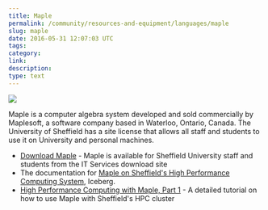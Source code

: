 ```yaml
---
title: Maple
permalink: /community/resources-and-equipment/languages/maple
slug: maple
date: 2016-05-31 12:07:03 UTC
tags:
category:
link:
description:
type: text
---
```


![](/assets/images/Maplesoft_logo.svg)

Maple is a computer algebra system developed and sold commercially by Maplesoft, a software company based in Waterloo, Ontario, Canada.
The University of Sheffield has a site license that allows all staff and students to use it on University and personal machines.

* [Download Maple](https://www.sheffield.ac.uk/software/) - Maple is available for Sheffield University staff and students from the IT Services download site
* The documentation for [Maple on Sheffield's High Performance Computing System](http://docs.hpc.shef.ac.uk/en/latest/iceberg/software/apps/maple.html), Iceberg.
* [High Performance Computing with Maple, Part 1](/blog/HPC-Maple-1/) - A detailed tutorial on how to use Maple with Sheffield's HPC cluster
